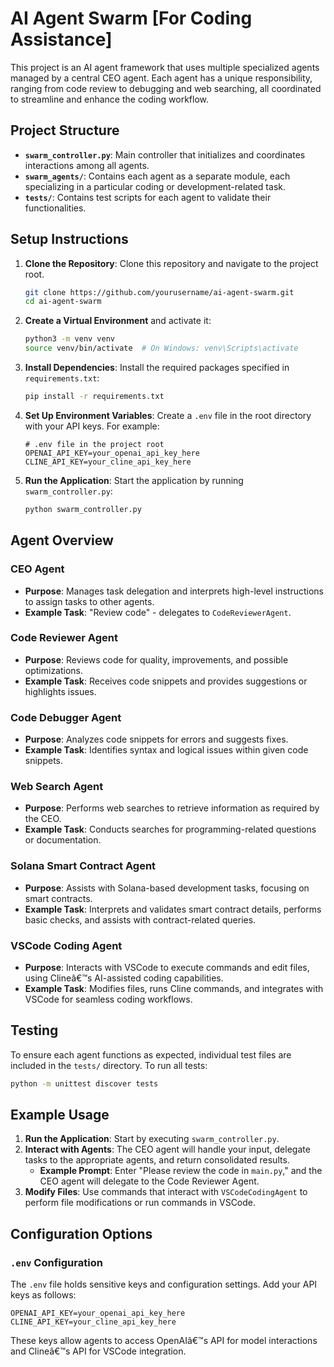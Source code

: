
# AI Agent Swarm [For Coding Assistance]

This project is an AI agent framework that uses multiple specialized agents managed by a central CEO agent. Each agent has a unique responsibility, ranging from code review to debugging and web searching, all coordinated to streamline and enhance the coding workflow.

## Project Structure

- **`swarm_controller.py`**: Main controller that initializes and coordinates interactions among all agents.
- **`swarm_agents/`**: Contains each agent as a separate module, each specializing in a particular coding or development-related task.
- **`tests/`**: Contains test scripts for each agent to validate their functionalities.

## Setup Instructions

1. **Clone the Repository**: Clone this repository and navigate to the project root.
   ```bash
   git clone https://github.com/yourusername/ai-agent-swarm.git
   cd ai-agent-swarm
   ```

2. **Create a Virtual Environment** and activate it:
   ```bash
   python3 -m venv venv
   source venv/bin/activate  # On Windows: venv\Scripts\activate
   ```

3. **Install Dependencies**: Install the required packages specified in `requirements.txt`:
   ```bash
   pip install -r requirements.txt
   ```

4. **Set Up Environment Variables**: Create a `.env` file in the root directory with your API keys. For example:
   ```plaintext
   # .env file in the project root
   OPENAI_API_KEY=your_openai_api_key_here
   CLINE_API_KEY=your_cline_api_key_here
   ```

5. **Run the Application**: Start the application by running `swarm_controller.py`:
   ```bash
   python swarm_controller.py
   ```

## Agent Overview

### CEO Agent
- **Purpose**: Manages task delegation and interprets high-level instructions to assign tasks to other agents.
- **Example Task**: "Review code" - delegates to `CodeReviewerAgent`.

### Code Reviewer Agent
- **Purpose**: Reviews code for quality, improvements, and possible optimizations.
- **Example Task**: Receives code snippets and provides suggestions or highlights issues.

### Code Debugger Agent
- **Purpose**: Analyzes code snippets for errors and suggests fixes.
- **Example Task**: Identifies syntax and logical issues within given code snippets.

### Web Search Agent
- **Purpose**: Performs web searches to retrieve information as required by the CEO.
- **Example Task**: Conducts searches for programming-related questions or documentation.

### Solana Smart Contract Agent
- **Purpose**: Assists with Solana-based development tasks, focusing on smart contracts.
- **Example Task**: Interprets and validates smart contract details, performs basic checks, and assists with contract-related queries.

### VSCode Coding Agent
- **Purpose**: Interacts with VSCode to execute commands and edit files, using Clineâ€™s AI-assisted coding capabilities.
- **Example Task**: Modifies files, runs Cline commands, and integrates with VSCode for seamless coding workflows.

## Testing

To ensure each agent functions as expected, individual test files are included in the `tests/` directory. To run all tests:

```bash
python -m unittest discover tests
```

## Example Usage

1. **Run the Application**: Start by executing `swarm_controller.py`.
2. **Interact with Agents**: The CEO agent will handle your input, delegate tasks to the appropriate agents, and return consolidated results.
   - **Example Prompt**: Enter "Please review the code in `main.py`," and the CEO agent will delegate to the Code Reviewer Agent.
3. **Modify Files**: Use commands that interact with `VSCodeCodingAgent` to perform file modifications or run commands in VSCode.

## Configuration Options

### `.env` Configuration
The `.env` file holds sensitive keys and configuration settings. Add your API keys as follows:

```plaintext
OPENAI_API_KEY=your_openai_api_key_here
CLINE_API_KEY=your_cline_api_key_here
```

These keys allow agents to access OpenAIâ€™s API for model interactions and Clineâ€™s API for VSCode integration.
